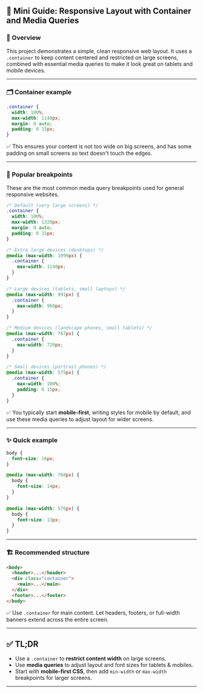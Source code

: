 ## 📘 Mini Guide: Responsive Layout with Container and Media Queries

### 🚀 Overview

This project demonstrates a simple, clean responsive web layout.
It uses a `.container` to keep content centered and restricted on large screens, combined with essential media queries to make it look great on tablets and mobile devices.

---

### 🗂 Container example

```css
.container {
  width: 100%;
  max-width: 1140px;
  margin: 0 auto;
  padding: 0 15px;
}
```

✅ This ensures your content is not too wide on big screens, and has some padding on small screens so text doesn't touch the edges.

---

### 📱 Popular breakpoints

These are the most common media query breakpoints used for general responsive websites.

```css
/* Default (very large screens) */
.container {
  width: 100%;
  max-width: 1320px;
  margin: 0 auto;
  padding: 0 15px;
}

/* Extra large devices (desktops) */
@media (max-width: 1999px) {
  .container {
    max-width: 1140px;
  }
}

/* Large devices (tablets, small laptops) */
@media (max-width: 991px) {
  .container {
    max-width: 960px;
  }
}

/* Medium devices (landscape phones, small tablets) */
@media (max-width: 767px) {
  .container {
    max-width: 720px;
  }
}

/* Small devices (portrait phones) */
@media (max-width: 575px) {
  .container {
    max-width: 100%;
    padding: 0 15px;
  }
}

```

✅ You typically start **mobile-first**, writing styles for mobile by default, and use these media queries to adjust layout for wider screens.

---

### ✨ Quick example

```css
body {
  font-size: 16px;
}

@media (max-width: 768px) {
  body {
    font-size: 14px;
  }
}

@media (max-width: 576px) {
  body {
    font-size: 13px;
  }
}
```

---

### 🏗 Recommended structure

```html
<body>
  <header>...</header>
  <div class="container">
    <main>...</main>
  </div>
  <footer>...</footer>
</body>
```

✅ Use `.container` for main content.
Let headers, footers, or full-width banners extend across the entire screen.

---

## ✅ TL;DR

* Use a `.container` to **restrict content width** on large screens.
* Use **media queries** to adjust layout and font sizes for tablets & mobiles.
* Start with **mobile-first CSS**, then add `min-width` or `max-width` breakpoints for larger screens.

---
